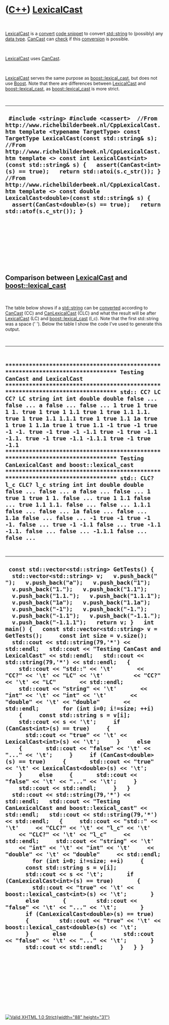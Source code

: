 



 

 

 

 

 

([C++](Cpp.htm)) [LexicalCast](CppLexicalCast.htm)
==================================================

 

[LexicalCast](CppLexicalCast.htm) is a [convert](CppConvert.htm) [code
snippet](CppCodeSnippets.htm) to convert [std::string](CppString.htm) to
(possibly) any [data type](CppDataType.htm). [CanCast](CppCanCast.htm)
can [check](CppCheck.htm) if this [conversion](CppConvert.htm) is
possible.

 

[LexicalCast](CppLexicalCast.htm) uses [CanCast](CppCanCast.htm).

 

[LexicalCast](CppLexicalCast.htm) serves the same purpose as
[boost::lexical\_cast](CppLexical_cast.htm), but does not use
[Boost](CppBoost.htm). Note that there are differences between
[LexicalCast](CppLexicalCast.htm) and
[boost::lexical\_cast](CppLexical_cast.htm), as
[boost::lexical\_cast](CppCanLexicalCast.htm) is more strict.

 

  -----------------------------------------------------------------------------------------------------------------------------------------------------------------------------------------------------------------------------------------------------------------------------------------------------------------------------------------------------------------------------------------------------------------------------------------------------------------------------------------------------------------------------------------------------------------------------------------
  ` #include <string> #include <cassert>  //From http://www.richelbilderbeek.nl/CppLexicalCast.htm template <typename TargetType> const TargetType LexicalCast(const std::string& s);  //From http://www.richelbilderbeek.nl/CppLexicalCast.htm template <> const int LexicalCast<int>(const std::string& s) {   assert(CanCast<int>(s) == true);   return std::atoi(s.c_str()); }  //From http://www.richelbilderbeek.nl/CppLexicalCast.htm template <> const double LexicalCast<double>(const std::string& s) {   assert(CanCast<double>(s) == true);   return std::atof(s.c_str()); }`
  -----------------------------------------------------------------------------------------------------------------------------------------------------------------------------------------------------------------------------------------------------------------------------------------------------------------------------------------------------------------------------------------------------------------------------------------------------------------------------------------------------------------------------------------------------------------------------------------

 

 

 

 

 

Comparison between [LexicalCast](CppLexicalCast.htm) and [boost::lexical\_cast](CppLexical_cast.htm)
----------------------------------------------------------------------------------------------------

 

The table below shows if a [std::string](CppString.htm) can be
[converted](CppConvert.htm) according to [CanCast](CppCanCast.htm) (CC)
and [CanLexicalCast](CppCanLexicalCast.htm) (CLC) and what the result
will be after [LexicalCast](CppLexicalCast.htm) (LC) and
[boost::lexical\_cast](CppLexical_cast.htm) (l\_c). Note that the first
std::string was a space (' '). Below the table I show the code I've used
to generate this output.

 

  -------------------------------------------------------------------------------------------------------------------------------------------------------------------------------------------------------------------------------------------------------------------------------------------------------------------------------------------------------------------------------------------------------------------------------------------------------------------------------------------------------------------------------------------------------------------------------------------------------------------------------------------------------------------------------------------------------------------------------------------------------------------------------------------------------------------------------------------------------------------------------------------------------------------------------------------------------------------------------------------------------------------------------------------------------------------------------------------------------------------------------------------------------
  ` ******************************************************************************* Testing CanCast and LexicalCast ******************************************************************************* std:: CC? LC CC? LC string int int double double false ... false ... a false ... false ... 1 true 1 true 1 1. true 1 true 1 1.1 true 1 true 1.1 1.1. true 1 true 1.1 1.1.1 true 1 true 1.1 1a true 1 true 1 1.1a true 1 true 1.1 -1 true -1 true -1 -1. true -1 true -1 -1.1 true -1 true -1.1 -1.1. true -1 true -1.1 -1.1.1 true -1 true -1.1 ******************************************************************************* Testing CanLexicalCast and boost::lexical_cast ******************************************************************************* std:: CLC? l_c CLC? l_c string int int double double false ... false ... a false ... false ... 1 true 1 true 1 1. false ... true 1 1.1 false ... true 1.1 1.1. false ... false ... 1.1.1 false ... false ... 1a false ... false ... 1.1a false ... false ... -1 true -1 true -1 -1. false ... true -1 -1.1 false ... true -1.1 -1.1. false ... false ... -1.1.1 false ... false ...`
  -------------------------------------------------------------------------------------------------------------------------------------------------------------------------------------------------------------------------------------------------------------------------------------------------------------------------------------------------------------------------------------------------------------------------------------------------------------------------------------------------------------------------------------------------------------------------------------------------------------------------------------------------------------------------------------------------------------------------------------------------------------------------------------------------------------------------------------------------------------------------------------------------------------------------------------------------------------------------------------------------------------------------------------------------------------------------------------------------------------------------------------------------------

 

  -------------------------------------------------------------------------------------------------------------------------------------------------------------------------------------------------------------------------------------------------------------------------------------------------------------------------------------------------------------------------------------------------------------------------------------------------------------------------------------------------------------------------------------------------------------------------------------------------------------------------------------------------------------------------------------------------------------------------------------------------------------------------------------------------------------------------------------------------------------------------------------------------------------------------------------------------------------------------------------------------------------------------------------------------------------------------------------------------------------------------------------------------------------------------------------------------------------------------------------------------------------------------------------------------------------------------------------------------------------------------------------------------------------------------------------------------------------------------------------------------------------------------------------------------------------------------------------------------------------------------------------------------------------------------------------------------------------------------------------------------------------------------------------------------------------------------------------------------------------------------------------------------------------------------------------------------------------------------------------------------------------------------------------------------------------------------------------------------------------------------------------------------------------------------------------------------------------------------------------------------------------------------------------------------------------------------------------------------------------------------------------------------------------------------------------------------------------------------------------------------------------------------------------------------
  ` const std::vector<std::string> GetTests() {   std::vector<std::string> v;   v.push_back(" ");   v.push_back("a");   v.push_back("1");   v.push_back("1.");   v.push_back("1.1");   v.push_back("1.1.");   v.push_back("1.1.1");   v.push_back("1a");   v.push_back("1.1a");   v.push_back("-1");   v.push_back("-1.");   v.push_back("-1.1");   v.push_back("-1.1.");   v.push_back("-1.1.1");   return v; }   int main() {   const std::vector<std::string> v = GetTests();     const int size = v.size();     std::cout << std::string(79,'*') << std::endl;   std::cout << "Testing CanCast and LexicalCast" << std::endl;   std::cout << std::string(79,'*') << std::endl;   {     std::cout << "std::" << '\t'       << "CC?" << '\t' << "LC" << '\t'         << "CC?" << '\t' << "LC"       << std::endl;     std::cout << "string" << '\t'       << "int" << '\t' << "int" << '\t'       << "double" << '\t' << "double"       << std::endl;       for (int i=0; i!=size; ++i)     {     const std::string s = v[i];     std::cout << s << '\t';     if (CanCast<int>(s) == true)     {       std::cout << "true" << '\t' << LexicalCast<int>(s) << '\t';     }     else     {       std::cout << "false" << '\t' << "..." << '\t';     }     if (CanCast<double>(s) == true)     {       std::cout << "true" << '\t' << LexicalCast<double>(s) << '\t';     }     else     {       std::cout << "false" << '\t' << "..." << '\t';     }     std::cout << std::endl;     }   }     std::cout << std::string(79,'*') << std::endl;   std::cout << "Testing CanLexicalCast and boost::lexical_cast" << std::endl;   std::cout << std::string(79,'*') << std::endl;   {     std::cout << "std::" << '\t'     << "CLC?" << '\t' << "l_c" << '\t'     << "CLC?" << '\t' << "l_c"     << std::endl;     std::cout << "string" << '\t'     << "int" << '\t' << "int" << '\t'     << "double" << '\t' << "double"     << std::endl;         for (int i=0; i!=size; ++i)     {       const std::string s = v[i];       std::cout << s << '\t';       if (CanLexicalCast<int>(s) == true)       {         std::cout << "true" << '\t' << boost::lexical_cast<int>(s) << '\t';       }       else       {         std::cout << "false" << '\t' << "..." << '\t';       }       if (CanLexicalCast<double>(s) == true)       {         std::cout << "true" << '\t' << boost::lexical_cast<double>(s) << '\t';       }       else       {         std::cout << "false" << '\t' << "..." << '\t';       }       std::cout << std::endl;     }   } }`
  -------------------------------------------------------------------------------------------------------------------------------------------------------------------------------------------------------------------------------------------------------------------------------------------------------------------------------------------------------------------------------------------------------------------------------------------------------------------------------------------------------------------------------------------------------------------------------------------------------------------------------------------------------------------------------------------------------------------------------------------------------------------------------------------------------------------------------------------------------------------------------------------------------------------------------------------------------------------------------------------------------------------------------------------------------------------------------------------------------------------------------------------------------------------------------------------------------------------------------------------------------------------------------------------------------------------------------------------------------------------------------------------------------------------------------------------------------------------------------------------------------------------------------------------------------------------------------------------------------------------------------------------------------------------------------------------------------------------------------------------------------------------------------------------------------------------------------------------------------------------------------------------------------------------------------------------------------------------------------------------------------------------------------------------------------------------------------------------------------------------------------------------------------------------------------------------------------------------------------------------------------------------------------------------------------------------------------------------------------------------------------------------------------------------------------------------------------------------------------------------------------------------------------------------------

 

 

 

 

 





 

[![Valid XHTML 1.0 Strict](valid-xhtml10.png){width="88"
height="31"}](http://validator.w3.org/check?uri=referer)
